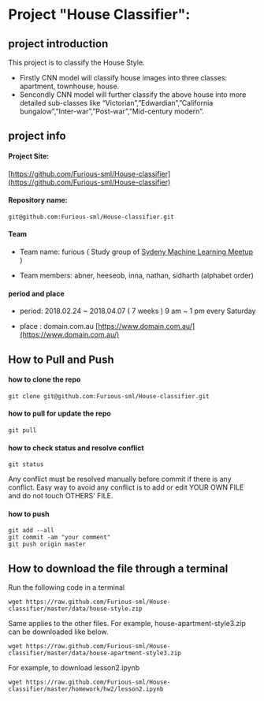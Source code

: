 # Project "House Classifier":

## project introduction
This project is to classify the House Style.

- Firstly CNN model will classify house images into three classes: apartment, townhouse, house.
- Sencondly CNN model will further classify the above house into more detailed sub-classes like “Victorian”,”Edwardian”,”California bungalow”,”Inter-war”,”Post-war”,”Mid-century modern”.  

## project info

#### Project Site:

[https://github.com/Furious-sml/House-classifier](https://github.com/Furious-sml/House-classifier)

#### Repository name:
```
git@github.com:Furious-sml/House-classifier.git
```

#### Team

- Team name: furious ( Study group of [Sydeny Machine Learning Meetup](https://www.meetup.com/Sydney-Machine-Learning/) ) 

- Team members: abner, heeseob, inna, nathan, sidharth (alphabet order)


#### period and place
- period: 2018.02.24 ~ 2018.04.07 ( 7 weeks )  9 am ~ 1 pm every Saturday

- place : domain.com.au [https://www.domain.com.au/](https://www.domain.com.au/)


## How to Pull and Push

#### how to clone the repo
```
git clone git@github.com:Furious-sml/House-classifier.git
```

#### how to pull for update the repo
```
git pull
```

#### how to check status and resolve conflict
```
git status
```

Any conflict must be resolved manually before commit if there is any conflict. Easy way to avoid any conflict is to add or edit YOUR OWN FILE and do not touch OTHERS' FILE.


#### how to push
```
git add --all
git commit -am "your comment"
git push origin master
```

## How to download the file through a terminal

Run the following code in a terminal

```
wget https://raw.github.com/Furious-sml/House-classifier/master/data/house-style.zip
```

Same applies to the other files. 
For example, house-apartment-style3.zip can be downloaded like below.
```
wget https://raw.github.com/Furious-sml/House-classifier/master/data/house-apartment-style3.zip
```

For example, to download lesson2.ipynb
```
wget https://raw.github.com/Furious-sml/House-classifier/master/homework/hw2/lesson2.ipynb
```




